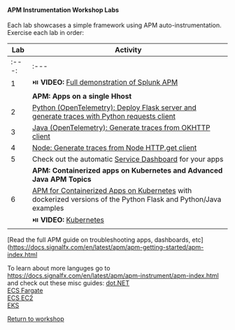 #### APM Instrumentation Workshop Labs 
Each lab showcases a simple framework using APM auto-instrumentation.    
Exercise each lab in order:  

|Lab|Activity|
|---|--------|
|:---:|:---|
| 1 | :play_or_pause_button: **VIDEO:** [Full demonstration of Splunk APM](https://drive.google.com/file/d/1jc5VWL4jKMqAUgUxDnMcpB42LKAn8Bdm/view?usp=sharing) |
||**APM: Apps on a single Hhost**|
| 2 | [Python (OpenTelemetry): Deploy Flask server and generate traces with Python requests client](../python)|
| 3 | [Java (OpenTelemetry): Generate traces from OKHTTP client](../java) |
| 4 | [Node: Generate traces from Node HTTP.get client](../node) |
| 5 | Check out the automatic [Service Dashboard](../dashboards/servicedashboard.md) for your apps |  
| | **APM: Containerized apps on Kubernetes and Advanced Java APM Topics** |
| 6 | [APM for Containerized Apps on Kubernetes](../k8s) with dockerized versions of the Python Flask and Python/Java examples |
||:play_or_pause_button: **VIDEO:** [Kubernetes](https://drive.google.com/file/d/1aKMbNNDyebVSS8D1WOpAy81AdcUTQz3w/view?usp=sharing) |

[Read the full APM guide on troubleshooting apps, dashboards, etc](https://docs.signalfx.com/en/latest/apm/apm-getting-started/apm-index.html

To learn about more languges go to https://docs.signalfx.com/en/latest/apm/apm-instrument/apm-index.html and check out these misc guides:
[dot.NET](../misc/dotnet)  
[ECS Fargate](../misc/ecs-fargate)  
[ECS EC2](../misc/ecs-ec2)  
[EKS](../misc/eks)

[Return to workshop](../README.md)
